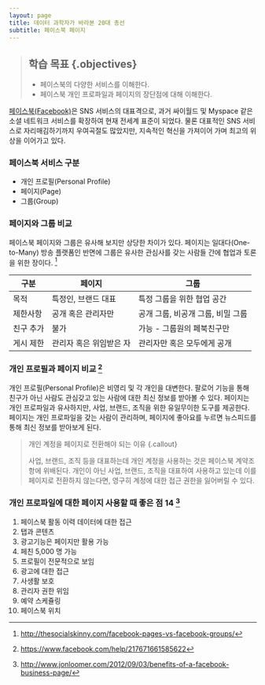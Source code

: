 ```yaml
---
layout: page
title: 데이터 과학자가 바라본 20대 총선
subtitle: 페이스북 페이지
---
```


> ## 학습 목표 {.objectives}
>
> * 페이스북의 다양한 서비스를 이해한다.
> * 페이스북 개인 프로파일과 페이지의 장단점에 대해 이해한다.

[페이스북(Facebook)](http://www.facebook.com/)은 SNS 서비스의 대표격으로, 과거 싸이월드 및 Myspace 같은 소셜 네트워크 서비스를 확장하여 현재 전세계 표준이 되었다. 물론 대표적인 SNS 서비스로 자리매김하기까지 우여곡절도 많았지만, 지속적인 혁신을 가져이어 가며 최고의 위상을 이어가고 있다.

### 페이스북 서비스 구분

- 개인 프로필(Personal Profile)
- 페이지(Page)
- 그룹(Group)

### 페이지와 그룹 비교

페이스북 페이지와 그룹은 유사해 보지만 상당한 차이가 있다. 페이지는 일대다(One-to-Many) 방송 플랫폼인 반면에
그룹은 유사한 관심사를 갖는 사람들 간에 협업과 토론을 위한 장이다. [^1]

|구분 | 페이지 | 그룹 |
|------------------|--------------------------------|-----------------------------------|
| 목적               | 특정인, 브랜드 대표         | 특정 그룹을 위한 협업 공간 |
| 제한사항        | 공개 혹은 관리자만           | 공개 그룹, 비공개 그룹, 비밀 그룹 |
| 친구 추가      | 불가                                | 가능 - 그룹원의 페북친구만 |
| 게시 제한      | 관리자 혹은 위임받은 자    | 관리자만 혹은 모두에게 공개 |


[^1]: http://thesocialskinny.com/facebook-pages-vs-facebook-groups/

### 개인 프로필과 페이지 비교 [^2]

개인 프로필(Personal Profile)은 비영리 및 각 개인을 대변한다. 
팔로어 기능을 통해 친구가 아닌 사람도 관심갖고 있는 사람에 대한 최신 정보를 받아볼 수 있다.
페이지는 개인 프로파일과 유사하지만, 사업, 브랜드, 조직을 위한 유일무이한 도구를 제공한다.
페이지는 개인 프로파일을 갖는 사람이 관리하며, 페이지에 좋아요를 누르면 뉴스피드를 통해 
최신 정보를 받아보게 된다.

> 개인 계정을 페이지로 전환해야 되는 이유 {.callout}
>
> 사업, 브랜드, 조직 등을 대표하는데 개인 계정을 사용하는 것은 페이스북 계약조항에 위배된다.
> 개인이 아닌 사업, 브랜드, 조직을 대표하여 사용하고 있는데 이를 페이지로 전환하지 않는다면,
> 영구히 계정에 대한 접근 권한을 잃어버릴 수 있다. 

[^2]: https://www.facebook.com/help/217671661585622

### 개인 프로파일에 대한 페이지 사용할 때 좋은 점 14 [^3]

1. 페이스북 활동 이력 데이터에 대한 접근
1. 탭과 콘텐츠
1. 광고기능은 페이지만 활용 가능
1. 페친 5,000 명 가능
1. 프로필이 전문적으로 보임 
1. 광고에 대한 접근
1. 사생활 보호
1. 관리자 권한 위임
1. 예약 스케쥴링
1. 페이스북 위치


[^3]: http://www.jonloomer.com/2012/09/03/benefits-of-a-facebook-business-page/


